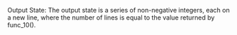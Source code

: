 Output State: The output state is a series of non-negative integers, each on a new line, where the number of lines is equal to the value returned by func_10().